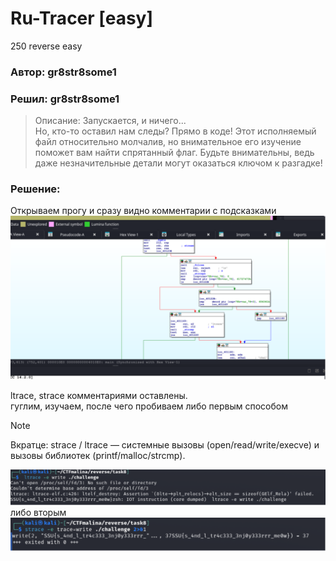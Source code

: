 # Ru-Tracer [easy]
250
reverse easy

### Автор: gr8str8some1
### Решил: gr8str8some1

> Описание: Запускается, и ничего... <br>
Но, кто-то оставил нам следы? Прямо в коде! Этот исполняемый файл относительно молчалив, но внимательное его изучение поможет вам найти спрятанный флаг. Будьте внимательны, ведь даже незначительные детали могут оказаться ключом к разгадке!

### Решение:
Открываем прогу и сразу видно комментарии с подсказками<br>
![img.png](images/img.png)

ltrace, strace комментариями оставлены. <br>
гуглим, изучаем, после чего пробиваем либо первым способом <br>

> [!NOTE]
> Вкратце: strace / ltrace — системные вызовы (open/read/write/execve) и вызовы библиотек (printf/malloc/strcmp).

![img_1.png](images/img_1.png)
либо вторым
![img_2.png](images/img_2.png)
